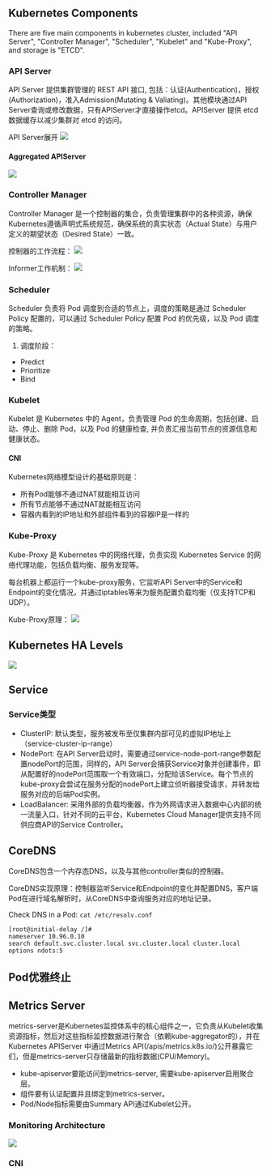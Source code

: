 ## Kubernetes Components
There are five main components in kubernetes cluster, included "API Server", "Controller Manager", "Scheduler", "Kubelet" and "Kube-Proxy", and storage is "ETCD".
### API Server
API Server 提供集群管理的 REST API 接口, 包括：认证(Authentication)，授权(Authorization)，准入Admission(Mutating & Valiating)。其他模块通过API Server查询或修改数据，只有APIServer才直接操作etcd。APIServer 提供 etcd 数据缓存以减少集群对 etcd 的访问。

API Server展开
![](resources/APIServer.png)

#### Aggregated APIServer
![](resources/aggregated-apiserver.png)
### Controller Manager
Controller Manager 是一个控制器的集合，负责管理集群中的各种资源，确保Kubernetes遵循声明式系统规范，确保系统的真实状态（Actual State）与用户定义的期望状态（Desired State）一致。

控制器的工作流程：
![](resources/controller_manager_informer.png)

Informer工作机制：
![](resources/informer_mechanism.png)
### Scheduler
Scheduler 负责将 Pod 调度到合适的节点上，调度的策略是通过 Scheduler Policy 配置的，可以通过 Scheduler Policy 配置 Pod 的优先级，以及 Pod 调度的策略。

1. 调度阶段：

  * Predict
  * Prioritize
  * Bind
 
### Kubelet
Kubelet 是 Kubernetes 中的 Agent，负责管理 Pod 的生命周期，包括创建、启动、停止、删除 Pod，以及 Pod 的健康检查, 并负责汇报当前节点的资源信息和健康状态。
#### CNI
Kubernetes网络模型设计的基础原则是：

* 所有Pod能够不通过NAT就能相互访问
* 所有节点能够不通过NAT就能相互访问
* 容器内看到的IP地址和外部组件看到的容器IP是一样的
### Kube-Proxy
Kube-Proxy 是 Kubernetes 中的网络代理，负责实现 Kubernetes Service 的网络代理功能，包括负载均衡、服务发现等。

每台机器上都运行一个kube-proxy服务，它监听API Server中的Service和Endpoint的变化情况，并通过iptables等来为服务配置负载均衡（仅支持TCP和UDP）。

Kube-Proxy原理：
![](resources/kube-proxy.png)
## Kubernetes HA Levels
![](resources/kubernetes_ha_levels.png)
## Service
### Service类型

* ClusterIP: 默认类型，服务被发布至仅集群内部可见的虚拟IP地址上（service-cluster-ip-range）
* NodePort: 在API Server启动时，需要通过service-node-port-range参数配置nodePort的范围，同样的，API Server会捕获Service对象并创建事件，即从配置好的nodePort范围取一个有效端口，分配给该Service。每个节点的kube-proxy会尝试在服务分配的nodePort上建立侦听器接受请求，并转发给服务对应的后端Pod实例。
* LoadBalancer: 采用外部的负载均衡器，作为外网请求进入数据中心内部的统一流量入口，针对不同的云平台，Kubernetes Cloud Manager提供支持不同供应商API的Service Controller。

## CoreDNS
CoreDNS包含一个内存态DNS，以及与其他controller类似的控制器。

CoreDNS实现原理：控制器监听Service和Endpoint的变化并配置DNS，客户端Pod在进行域名解析时，从CoreDNS中查询服务对应的地址记录。

Check DNS in a Pod: ```cat /etc/resolv.conf```

```
[root@initial-delay /]# 
nameserver 10.96.0.10
search default.svc.cluster.local svc.cluster.local cluster.local
options ndots:5
```
## Pod优雅终止

## Metrics Server
metrics-server是Kubernetes监控体系中的核心组件之一，它负责从Kubelet收集资源指标，然后对这些指标监控数据进行聚合（依赖kube-aggregator的），并在Kubernetes APIServer 中通过Metrics API(/apis/metrics.k8s.io/)公开暴露它们，但是metrics-server只存储最新的指标数据(CPU/Memory)。

*  kube-apiserver要能访问到metrics-server, 需要kube-apiserver启用聚合层。
*  组件要有认证配置并且绑定到metrics-server。
*  Pod/Node指标需要由Summary API通过Kubelet公开。

### Monitoring Architecture
![](resources/monitoring-architecture.png)

### CNI
